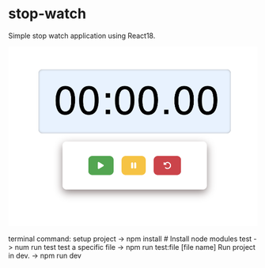 # stop-watch

Simple stop watch application using React18.

![alt text](application.png)

terminal command:
setup project -> npm install # Install node modules
test -> num run test
test a specific file -> npm run test:file [file name]
Run project in dev. -> npm run dev
